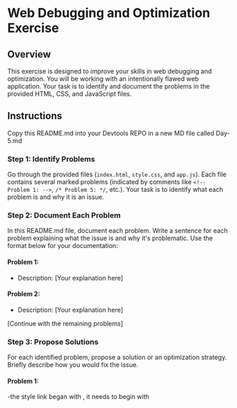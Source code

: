 # Web Debugging and Optimization Exercise

## Overview

This exercise is designed to improve your skills in web debugging and optimization. You will be working with an intentionally flawed web application. Your task is to identify and document the problems in the provided HTML, CSS, and JavaScript files.

## Instructions

Copy this README.md into your Devtools REPO in a new MD file called Day-5.md

### Step 1: Identify Problems

Go through the provided files (`index.html`, `style.css`, and `app.js`). Each file contains several marked problems (indicated by comments like `<!-- Problem 1: -->`, `/* Problem 5: */`, etc.). Your task is to identify what each problem is and why it is an issue.

### Step 2: Document Each Problem

In this README.md file, document each problem. Write a sentence for each problem explaining what the issue is and why it's problematic. Use the format below for your documentation:

#### Problem 1:

- Description: [Your explanation here]

#### Problem 2:

- Description: [Your explanation here]

[Continue with the remaining problems]

### Step 3: Propose Solutions

For each identified problem, propose a solution or an optimization strategy. Briefly describe how you would fix the issue.

#### Problem 1:

-the style link began with <link>, it needs to begin with <style> Document is also missing title; Added Profile as title

### Problem 2:

### Problem 3:

#### Problem 5:

-there are two font types, I removed arial

### Problem 6:

-Nothing is defined to color.  The code would work better if it looked like this: body { background-color: #0000ff; }

### Problem 7:

<!-- -img#largeImage {
  width: 1200px; 
  height: auto;
} -->
This whole code looks wrong. 

  <img src="https://via.placeholder.com/1200x800">
  this is how it should look

 #### Problem 8:

 <!-- - body div#profileContainer > h2 {
  font-size: 2em;
}  -->
This makes no sense to me at all.  I don't know what to do with it.

### Problem 9:
### Problem 10:
### Problem 11:




###


### Step 4: Reflect

This has been the most difficult assignment for me this week.  I am not sure I correctly solved more then 3, if that many.  

## Submission

Submit this README.md file with all the problems documented and solved, along with your reflection. Ensure that your explanations are clear and concise.

---

This exercise is an opportunity to practice critical web development skills. Pay close attention to detail and think about how each issue affects the overall performance and user experience of the web application.
